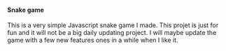 #### Snake game
This is a very simple Javascript snake game I made. This projet is just for fun and it will not be a big daily updating project.
I will maybe update the game with a few new features ones in a while when I like it.